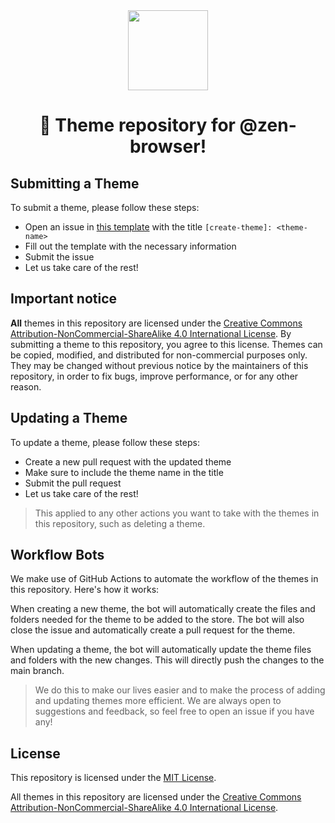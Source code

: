 <div align="center">
<picture>
    <img src="https://github.com/zen-browser/.github/blob/main/profile/logo-black.png" width="128px">
</picture>
</div>
<h1 align="center">
🎨 Theme repository for @zen-browser!
</h1>

## Submitting a Theme

To submit a theme, please follow these steps:

* Open an issue in [this template](https://github.com/zen-browser/theme-store/issues/new?assignees=&labels=new-theme&projects=&template=create-theme.yml&title=%5Bcreate-theme%5D%3A+) with the title `[create-theme]: <theme-name>`
* Fill out the template with the necessary information
* Submit the issue
* Let us take care of the rest!

## Important notice

**All** themes in this repository are licensed under the [Creative Commons Attribution-NonCommercial-ShareAlike 4.0 International License](https://creativecommons.org/licenses/by-nc-sa/4.0/). By submitting a theme to this repository, you agree to this license. Themes can be copied, modified, and distributed for non-commercial purposes only. They may be changed without previous notice by the maintainers of this repository, in order to fix bugs, improve performance, or for any other reason.

## Updating a Theme

To update a theme, please follow these steps:

* Create a new pull request with the updated theme
* Make sure to include the theme name in the title
* Submit the pull request
* Let us take care of the rest!

> This applied to any other actions you want to take with the themes in this repository, such as deleting a theme.

## Workflow Bots

We make use of GitHub Actions to automate the workflow of the themes in this repository. Here's how it works:

When creating a new theme, the bot will automatically create the files and folders needed for the theme to be added to the store. The bot will also close the issue and automatically create a pull request for the theme.

When updating a theme, the bot will automatically update the theme files and folders with the new changes. This will directly push the changes to the main branch.

> We do this to make our lives easier and to make the process of adding and updating themes more efficient. We are always open to suggestions and feedback, so feel free to open an issue if you have any!

## License

This repository is licensed under the [MIT License](LICENSE).

All themes in this repository are licensed under the [Creative Commons Attribution-NonCommercial-ShareAlike 4.0 International License](https://creativecommons.org/licenses/by-nc-sa/4.0/).
